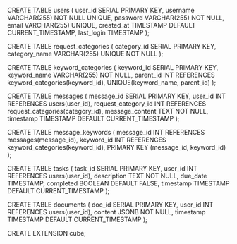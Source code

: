 CREATE TABLE users (
    user_id SERIAL PRIMARY KEY,
    username VARCHAR(255) NOT NULL UNIQUE,
    password VARCHAR(255) NOT NULL,
    email VARCHAR(255) UNIQUE,
    created_at TIMESTAMP DEFAULT CURRENT_TIMESTAMP,
    last_login TIMESTAMP
);

CREATE TABLE request_categories (
    category_id SERIAL PRIMARY KEY,
    category_name VARCHAR(255) UNIQUE NOT NULL
);

CREATE TABLE keyword_categories (
    keyword_id SERIAL PRIMARY KEY,
    keyword_name VARCHAR(255) NOT NULL,
    parent_id INT REFERENCES keyword_categories(keyword_id),
    UNIQUE(keyword_name, parent_id)
);

CREATE TABLE messages (
    message_id SERIAL PRIMARY KEY,
    user_id INT REFERENCES users(user_id),
    request_category_id INT REFERENCES request_categories(category_id),
    message_content TEXT NOT NULL,
    timestamp TIMESTAMP DEFAULT CURRENT_TIMESTAMP
);

CREATE TABLE message_keywords (
    message_id INT REFERENCES messages(message_id),
    keyword_id INT REFERENCES keyword_categories(keyword_id),
    PRIMARY KEY (message_id, keyword_id)
);

CREATE TABLE tasks (
    task_id SERIAL PRIMARY KEY,
    user_id INT REFERENCES users(user_id),
    description TEXT NOT NULL,
    due_date TIMESTAMP,
    completed BOOLEAN DEFAULT FALSE,
    timestamp TIMESTAMP DEFAULT CURRENT_TIMESTAMP
);

CREATE TABLE documents (
    doc_id SERIAL PRIMARY KEY,
    user_id INT REFERENCES users(user_id),
    content JSONB NOT NULL,
    timestamp TIMESTAMP DEFAULT CURRENT_TIMESTAMP
);

CREATE EXTENSION cube;
